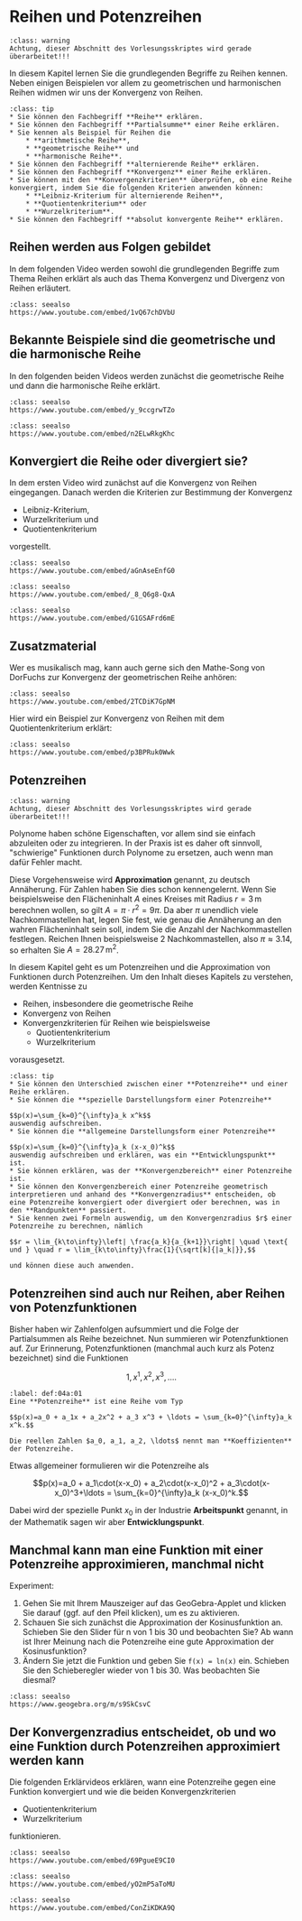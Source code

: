 # Reihen und Potenzreihen

```{admonition} Warnung
:class: warning
Achtung, dieser Abschnitt des Vorlesungsskriptes wird gerade überarbeitet!!!
```

In diesem Kapitel lernen Sie die grundlegenden Begriffe zu Reihen kennen. Neben einigen Beispielen vor allem zu geometrischen und harmonischen Reihen widmen wir uns der Konvergenz von Reihen.

```{admonition} Lernziele
:class: tip
* Sie können den Fachbegriff **Reihe** erklären.
* Sie können den Fachbegriff **Partialsumme** einer Reihe erklären.
* Sie kennen als Beispiel für Reihen die
    * **arithmetische Reihe**,
    * **geometrische Reihe** und
    * **harmonische Reihe**.
* Sie können den Fachbegriff **alternierende Reihe** erklären.
* Sie können den Fachbegriff **Konvergenz** einer Reihe erklären.
* Sie können mit den **Konvergenzkriterien** überprüfen, ob eine Reihe konvergiert, indem Sie die folgenden Kriterien anwenden können:
    * **Leibniz-Kriterium für alternierende Reihen**, 
    * **Quotientenkriterium** oder
    * **Wurzelkriterium**.
* Sie können den Fachbegriff **absolut konvergente Reihe** erklären.
```


## Reihen werden aus Folgen gebildet

In dem folgenden Video werden sowohl die grundlegenden Begriffe zum Thema Reihen erklärt als auch das Thema Konvergenz und Divergenz von Reihen erläutert.


```{admonition} Video
:class: seealso
https://www.youtube.com/embed/1vQ67chDVbU
```

## Bekannte Beispiele sind die geometrische und die harmonische Reihe

In den folgenden beiden Videos werden zunächst die geometrische Reihe und dann die harmonische Reihe erklärt.

```{admonition} Video
:class: seealso
https://www.youtube.com/embed/y_9ccgrwTZo
```

```{admonition} Video
:class: seealso
https://www.youtube.com/embed/n2ELwRkgKhc
```

## Konvergiert die Reihe oder divergiert sie?

In dem ersten Video wird zunächst auf die Konvergenz von Reihen eingegangen. Danach werden die Kriterien zur Bestimmung der Konvergenz
* Leibniz-Kriterium,
* Wurzelkriterium und
* Quotientenkriterium 

vorgestellt.

```{admonition} Video
:class: seealso
https://www.youtube.com/embed/aGnAseEnfG0
```

```{admonition} Video
:class: seealso
https://www.youtube.com/embed/_8_Q6g8-QxA
```

```{admonition} Video
:class: seealso
https://www.youtube.com/embed/G1GSAFrd6mE
```

## Zusatzmaterial

Wer es musikalisch mag, kann auch gerne sich den Mathe-Song von DorFuchs zur Konvergenz der geometrischen Reihe anhören:

```{admonition} Video
:class: seealso
https://www.youtube.com/embed/2TCDiK7GpNM
```

Hier wird ein Beispiel zur Konvergenz von Reihen mit dem Quotientenkriterium erklärt:

```{admonition} Video
:class: seealso
https://www.youtube.com/embed/p3BPRuk0Wwk
```

## Potenzreihen 

```{admonition} Warnung
:class: warning
Achtung, dieser Abschnitt des Vorlesungsskriptes wird gerade überarbeitet!!!
```

Polynome haben schöne Eigenschaften, vor allem sind sie einfach abzuleiten oder zu integrieren. In der Praxis ist es daher oft sinnvoll, "schwierige" Funktionen durch Polynome zu ersetzen, auch wenn man dafür Fehler macht.

Diese Vorgehensweise wird **Approximation** genannt, zu deutsch Annäherung. Für Zahlen haben Sie dies schon kennengelernt. Wenn Sie beispielsweise den Flächeninhalt $A$ eines Kreises mit Radius $r = 3 \,\text{m}$ berechnen wollen, so gilt $A = \pi \cdot r^2 = 9\pi$. Da aber $\pi$ unendlich viele Nachkommastellen hat, legen Sie fest, wie genau die Annäherung an den wahren Flächeninhalt sein soll, indem Sie die Anzahl der Nachkommastellen festlegen. Reichen Ihnen beispielsweise 2 Nachkommastellen, also $\pi \approx 3.14$, so erhalten Sie $A = 28.27 \,\text{m}^2$.

In diesem Kapitel geht es um Potenzreihen und die Approximation von Funktionen durch Potenzreihen. Um den Inhalt dieses Kapitels zu verstehen, werden Kentnisse zu

* Reihen, insbesondere die geometrische Reihe
* Konvergenz von Reihen
* Konvergenzkriterien für Reihen wie beispielsweise
    * Quotientenkriterium
    * Wurzelkriterium
    
vorausgesetzt.


```{admonition} Lernziele
:class: tip
* Sie können den Unterschied zwischen einer **Potenzreihe** und einer Reihe erklären.
* Sie können die **spezielle Darstellungsform einer Potenzreihe** 

$$p(x)=\sum_{k=0}^{\infty}a_k x^k$$
auswendig aufschreiben.
* Sie können die **allgemeine Darstellungsform einer Potenzreihe** 

$$p(x)=\sum_{k=0}^{\infty}a_k (x-x_0)^k$$
auswendig aufschreiben und erklären, was ein **Entwicklungspunkt** ist.
* Sie können erklären, was der **Konvergenzbereich** einer Potenzreihe ist.
* Sie können den Konvergenzbereich einer Potenzreihe geometrisch interpretieren und anhand des **Konvergenzradius** entscheiden, ob eine Potenzreihe konvergiert oder divergiert oder berechnen, was in den **Randpunkten** passiert.
* Sie kennen zwei Formeln auswendig, um den Konvergenzradius $r$ einer Potenzreihe zu berechnen, nämlich

$$r = \lim_{k\to\infty}\left| \frac{a_k}{a_{k+1}}\right| \quad \text{ und } \quad r = \lim_{k\to\infty}\frac{1}{\sqrt[k]{|a_k|}},$$

und können diese auch anwenden. 
```


## Potenzreihen sind auch nur Reihen, aber Reihen von Potenzfunktionen

Bisher haben wir Zahlenfolgen aufsummiert und die Folge der Partialsummen als Reihe bezeichnet. Nun summieren wir Potenzfunktionen auf. Zur Erinnerung, Potenzfunktionen (manchmal auch kurz als Potenz bezeichnet) sind die Funktionen

$$1, x^1, x^2, x^3, \ldots.$$

````{prf:definition}
:label: def:04a:01
Eine **Potenzreihe** ist eine Reihe vom Typ

$$p(x)=a_0 + a_1x + a_2x^2 + a_3 x^3 + \ldots = \sum_{k=0}^{\infty}a_k x^k.$$

Die reellen Zahlen $a_0, a_1, a_2, \ldots$ nennt man **Koeffizienten** der Potenzreihe.
````


Etwas allgemeiner formulieren wir die Potenzreihe als

$$p(x)=a_0 + a_1\cdot(x-x_0) + a_2\cdot(x-x_0)^2 + a_3\cdot(x-x_0)^3+\ldots = \sum_{k=0}^{\infty}a_k (x-x_0)^k.$$

Dabei wird der spezielle Punkt $x_0$ in der Industrie **Arbeitspunkt** genannt, in der Mathematik sagen wir aber **Entwicklungspunkt**.


## Manchmal kann man eine Funktion mit einer Potenzreihe approximieren, manchmal nicht

Experiment:

1. Gehen Sie mit Ihrem Mauszeiger auf das GeoGebra-Applet und klicken Sie darauf (ggf. auf den Pfeil klicken), um es zu aktivieren.
2. Schauen Sie sich zunächst die Approximation der Kosinusfunktion an. Schieben Sie den Slider für n von 1 bis 30 und beobachten Sie? Ab wann ist Ihrer Meinung nach die Potenzreihe eine gute Approximation der Kosinusfunktion? 
3. Ändern Sie jetzt die Funktion und geben Sie `f(x) = ln(x)` ein. Schieben Sie den Schieberegler wieder von 1 bis 30. Was beobachten Sie diesmal?

```{admonition} GeoGebra
:class: seealso
https://www.geogebra.org/m/s9SkCsvC
```

## Der Konvergenzradius entscheidet, ob und wo eine Funktion durch Potenzreihen approximiert werden kann

Die folgenden Erklärvideos erklären, wann eine Potenzreihe gegen eine Funktion konvergiert und wie die beiden Konvergenzkriterien
* Quotientenkriterium
* Wurzelkriterium

funktionieren.


```{admonition} Video
:class: seealso
https://www.youtube.com/embed/69PgueE9CI0
```

```{admonition} Video
:class: seealso
https://www.youtube.com/embed/yO2mP5aToMU
```

```{admonition} Video
:class: seealso
https://www.youtube.com/embed/ConZiKDKA9Q
```
